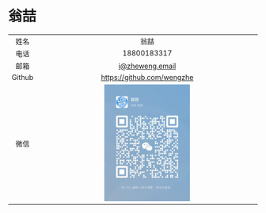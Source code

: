 # 翁喆

|        |      |
| :----: | :--: |
|  姓名  | 翁喆 |
|  电话  | 18800183317 |
|  邮箱  | i@zheweng.email |
| Github | https://github.com/wengzhe |
|  微信  | <img src="微信.jpg" width=40% /> |
